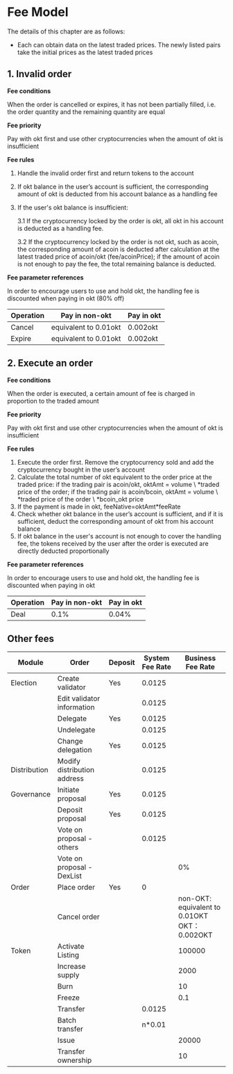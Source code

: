 # Fee Model

The details of this chapter are as follows:
 
- Each can obtain data on the latest traded prices. The newly listed pairs take the initial prices as the latest traded prices

## 1. Invalid order

**Fee conditions**

When the order is cancelled or expires, it has not been partially filled, i.e. the order quantity and the remaining quantity are equal

**Fee priority**

Pay with okt first and use other cryptocurrencies when the amount of okt is insufficient

**Fee rules**

1. Handle the invalid order first and return tokens to the account
2. If okt balance in the user’s account is sufficient, the corresponding amount of okt is deducted from his account balance as a handling fee
3. If the user's okt balance is insufficient:

    3.1 If the cryptocurrency locked by the order is okt, all okt in his account is deducted as a handling fee.
    
    3.2 If the cryptocurrency locked by the order is not okt, such as acoin, the corresponding amount of acoin is deducted after calculation at the latest traded price of acoin/okt (fee/acoinPrice); if the amount of acoin is not enough to pay the fee, the total remaining balance is deducted.

**Fee parameter references**

In order to encourage users to use and hold okt, the handling fee is discounted when paying in okt (80% off)

Operation | Pay in non-okt | Pay in okt
---|---|---
Cancel | equivalent to 0.01okt | 0.002okt
Expire | equivalent to 0.01okt | 0.002okt


## 2. Execute an order

**Fee conditions**

When the order is executed, a certain amount of fee is charged in proportion to the traded amount 

**Fee priority**

Pay with okt first and use other cryptocurrencies when the amount of okt is insufficient

**Fee rules**

1. Execute the order first. Remove the cryptocurrency sold and add the cryptocurrency bought in the user’s account
2. Calculate the total number of okt equivalent to the order price at the traded price: if the trading pair is acoin/okt, oktAmt = volume \ *traded price of the order; if the trading pair is acoin/bcoin, oktAmt = volume \ *traded price of the order \ *bcoin_okt price
3. If the payment is made in okt, feeNative=oktAmt\*feeRate
4. Check whether okt balance in the user’s account is sufficient, and if it is sufficient, deduct the corresponding amount of okt from his account balance
5. If okt balance in the user's account is not enough to cover the handling fee, the tokens received by the user after the order is executed are directly deducted proportionally

**Fee parameter references**

In order to encourage users to use and hold okt, the handling fee is discounted when paying in okt

Operation | Pay in non-okt | Pay in okt
---|---|---
Deal | 0.1% | 0.04%


## Other fees

| Module  | Order           | Deposit | System Fee Rate | Business Fee Rate                             |
|-------|----------------|----------|------------|----------------------------------------|
| Election  | Create validator     | Yes       | 0.0125     |                                        |
|       | Edit validator information |          | 0.0125     |                                        |
|       | Delegate     | Yes       | 0.0125     |                                        |
|       | Undelegate |          | 0.0125     |                                        |
|       | Change delegation | Yes       | 0.0125     |                                        |
| Distribution  | Modify distribution address   |          | 0.0125     |                                        |
| Governance  | Initiate proposal       | Yes       | 0.0125     |                                        |
|       | Deposit proposal   | Yes       | 0.0125     |                                        |
|       | Vote on proposal - others  |          | 0.0125     |                                        |
|       | Vote on proposal - DexList  |          |            | 0%                                     |
| Order  | Place order           | Yes       | 0          |                                        |
|       | Cancel order         |          |            | non-OKT: equivalent to 0.01OKT <br> OKT：0.002OKT |
| Token | Activate Listing       |          |            | 100000                                 |
|       | Increase supply           |          |            | 2000                                   |
|       | Burn           |          |            | 10                                     |
|       | Freeze           |          |            | 0.1                                    |
|       | Transfer           |          | 0.0125     |                                        |
|       | Batch transfer       |          | n*0.01     |                                        |
|       | Issue           |          |            | 20000                                  |
|       | Transfer ownership  |          |            | 10                                     |

